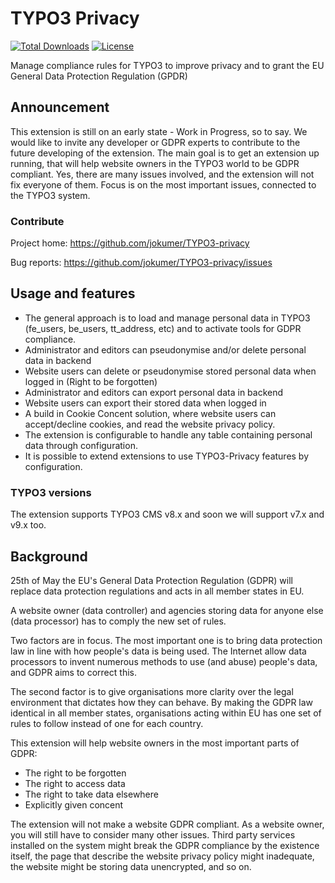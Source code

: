# TYPO3 Privacy

[![Total Downloads](https://poser.pugx.org/jokumer/privacy/downloads.svg)](https://packagist.org/packages/jokumer/privacy)
[![License](https://poser.pugx.org/jokumer/privacy/license.svg)](https://packagist.org/packages/jokumer/privacy)

Manage compliance rules for TYPO3 to improve privacy and to grant the EU General Data Protection Regulation (GPDR)

## Announcement ##

This extension is still on an early state - Work in Progress, so to say. We would like to invite any developer or GDPR experts to contribute to the future developing of the extension. The main goal is to get an extension up running, that will help website owners in the TYPO3 world to be GDPR compliant. Yes, there are many issues involved, and the extension will not fix everyone of them. Focus is on the most important issues, connected to the TYPO3 system.

### Contribute ###

Project home: https://github.com/jokumer/TYPO3-privacy

Bug reports: https://github.com/jokumer/TYPO3-privacy/issues

## Usage and features ##

 * The general approach is to load and manage personal data in TYPO3 (fe_users, be_users, tt_address, etc) and to activate tools for GDPR compliance.
 * Administrator and editors can pseudonymise and/or delete personal data in backend
 * Website users can delete or pseudonymise stored personal data when logged in (Right to be forgotten)
 * Administrator and editors can export personal data in backend
 * Website users can export their stored data when logged in
 * A build in Cookie Concent solution, where website users can accept/decline cookies, and read the website privacy policy.
 * The extension is configurable to handle any table containing personal data through configuration.
 * It is possible to extend extensions to use TYPO3-Privacy features by configuration.

### TYPO3 versions ###

The extension supports TYPO3 CMS v8.x and soon we will support v7.x and v9.x too.

## Background ##

25th of May the EU's General Data Protection Regulation (GDPR) will replace data protection regulations and acts in all member states in EU.

A website owner (data controller) and agencies storing data for anyone else (data processor) has to comply the new set of rules.

Two factors are in focus. The most important one is to bring data protection law in line with how people's data is being used. The Internet allow data processors to invent numerous methods to use (and abuse) people's data, and GDPR aims to correct this.

The second factor is to give organisations more clarity over the legal environment that dictates how they can behave. By making the GDPR law identical in all member states, organisations acting within EU has one set of rules to follow instead of one for each country.

This extension will help website owners in the most important parts of GDPR:
 * The right to be forgotten
 * The right to access data
 * The right to take data elsewhere
 * Explicitly given concent

The extension will not make a website GDPR compliant. As a website owner, you will still have to consider many other issues. Third party services installed on the system might break the GDPR compliance by the existence itself, the page that describe the website privacy policy might inadequate, the website might be storing data unencrypted, and so on.
